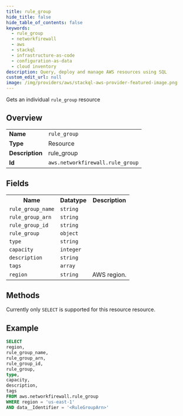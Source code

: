 ```yaml
---
title: rule_group
hide_title: false
hide_table_of_contents: false
keywords:
  - rule_group
  - networkfirewall
  - aws
  - stackql
  - infrastructure-as-code
  - configuration-as-data
  - cloud inventory
description: Query, deploy and manage AWS resources using SQL
custom_edit_url: null
image: /img/providers/aws/stackql-aws-provider-featured-image.png
---
```

Gets an individual <code>rule_group</code> resource

## Overview
<table><tbody>
<tr><td><b>Name</b></td><td><code>rule_group</code></td></tr>
<tr><td><b>Type</b></td><td>Resource</td></tr>
<tr><td><b>Description</b></td><td>rule_group</td></tr>
<tr><td><b>Id</b></td><td><code>aws.networkfirewall.rule_group</code></td></tr>
</tbody></table>

## Fields
<table><tbody>
<tr><th>Name</th><th>Datatype</th><th>Description</th></tr>
<tr><td><code>rule_group_name</code></td><td><code>string</code></td><td></td></tr>
<tr><td><code>rule_group_arn</code></td><td><code>string</code></td><td></td></tr>
<tr><td><code>rule_group_id</code></td><td><code>string</code></td><td></td></tr>
<tr><td><code>rule_group</code></td><td><code>object</code></td><td></td></tr>
<tr><td><code>type</code></td><td><code>string</code></td><td></td></tr>
<tr><td><code>capacity</code></td><td><code>integer</code></td><td></td></tr>
<tr><td><code>description</code></td><td><code>string</code></td><td></td></tr>
<tr><td><code>tags</code></td><td><code>array</code></td><td></td></tr>
<tr><td><code>region</code></td><td><code>string</code></td><td>AWS region.</td></tr>

</tbody></table>

## Methods
Currently only <code>SELECT</code> is supported for this resource resource.

## Example
```sql
SELECT
region,
rule_group_name,
rule_group_arn,
rule_group_id,
rule_group,
type,
capacity,
description,
tags
FROM aws.networkfirewall.rule_group
WHERE region = 'us-east-1'
AND data__Identifier = '<RuleGroupArn>'
```

